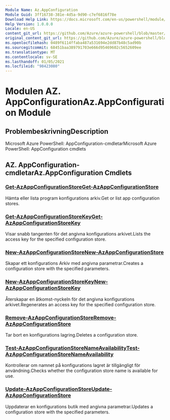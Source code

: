 ```yaml
---
Module Name: Az.AppConfiguration
Module Guid: 3ff16738-381e-4d5a-9d90-c7ef6816f78e
Download Help Link: https://docs.microsoft.com/en-us/powershell/module/az.appconfiguration
Help Version: 1.0.0.0
Locale: en-US
content_git_url: https://github.com/Azure/azure-powershell/blob/master/src/AppConfiguration/help/Az.AppConfiguration.md
original_content_git_url: https://github.com/Azure/azure-powershell/blob/master/src/AppConfiguration/help/Az.AppConfiguration.md
ms.openlocfilehash: 0489f6114ffaba487a531694e2dd87b48c5ad90b
ms.sourcegitcommit: 68451baa389791703e666d95469602c5652609ee
ms.translationtype: MT
ms.contentlocale: sv-SE
ms.lasthandoff: 01/05/2021
ms.locfileid: "98423080"
---
```

# <span data-ttu-id="86531-101">Modulen AZ. AppConfiguration</span><span class="sxs-lookup"><span data-stu-id="86531-101">Az.AppConfiguration Module</span></span>
## <span data-ttu-id="86531-102">Problembeskrivning</span><span class="sxs-lookup"><span data-stu-id="86531-102">Description</span></span>
<span data-ttu-id="86531-103">Microsoft Azure PowerShell: AppConfiguration-cmdletar</span><span class="sxs-lookup"><span data-stu-id="86531-103">Microsoft Azure PowerShell: AppConfiguration cmdlets</span></span>

## <span data-ttu-id="86531-104">AZ. AppConfiguration-cmdletar</span><span class="sxs-lookup"><span data-stu-id="86531-104">Az.AppConfiguration Cmdlets</span></span>
### [<span data-ttu-id="86531-105">Get-AzAppConfigurationStore</span><span class="sxs-lookup"><span data-stu-id="86531-105">Get-AzAppConfigurationStore</span></span>](Get-AzAppConfigurationStore.md)
<span data-ttu-id="86531-106">Hämta eller lista program konfigurations arkiv.</span><span class="sxs-lookup"><span data-stu-id="86531-106">Get or list app configuration stores.</span></span>

### [<span data-ttu-id="86531-107">Get-AzAppConfigurationStoreKey</span><span class="sxs-lookup"><span data-stu-id="86531-107">Get-AzAppConfigurationStoreKey</span></span>](Get-AzAppConfigurationStoreKey.md)
<span data-ttu-id="86531-108">Visar snabb tangenten för det angivna konfigurations arkivet.</span><span class="sxs-lookup"><span data-stu-id="86531-108">Lists the access key for the specified configuration store.</span></span>

### [<span data-ttu-id="86531-109">New-AzAppConfigurationStore</span><span class="sxs-lookup"><span data-stu-id="86531-109">New-AzAppConfigurationStore</span></span>](New-AzAppConfigurationStore.md)
<span data-ttu-id="86531-110">Skapar ett konfigurations Arkiv med angivna parametrar.</span><span class="sxs-lookup"><span data-stu-id="86531-110">Creates a configuration store with the specified parameters.</span></span>

### [<span data-ttu-id="86531-111">New-AzAppConfigurationStoreKey</span><span class="sxs-lookup"><span data-stu-id="86531-111">New-AzAppConfigurationStoreKey</span></span>](New-AzAppConfigurationStoreKey.md)
<span data-ttu-id="86531-112">Återskapar en åtkomst-nyckeln för det angivna konfigurations arkivet.</span><span class="sxs-lookup"><span data-stu-id="86531-112">Regenerates an access key for the specified configuration store.</span></span>

### [<span data-ttu-id="86531-113">Remove-AzAppConfigurationStore</span><span class="sxs-lookup"><span data-stu-id="86531-113">Remove-AzAppConfigurationStore</span></span>](Remove-AzAppConfigurationStore.md)
<span data-ttu-id="86531-114">Tar bort en konfigurations lagring.</span><span class="sxs-lookup"><span data-stu-id="86531-114">Deletes a configuration store.</span></span>

### [<span data-ttu-id="86531-115">Test-AzAppConfigurationStoreNameAvailability</span><span class="sxs-lookup"><span data-stu-id="86531-115">Test-AzAppConfigurationStoreNameAvailability</span></span>](Test-AzAppConfigurationStoreNameAvailability.md)
<span data-ttu-id="86531-116">Kontrollerar om namnet på konfigurations lagret är tillgängligt för användning.</span><span class="sxs-lookup"><span data-stu-id="86531-116">Checks whether the configuration store name is available for use.</span></span>

### [<span data-ttu-id="86531-117">Update-AzAppConfigurationStore</span><span class="sxs-lookup"><span data-stu-id="86531-117">Update-AzAppConfigurationStore</span></span>](Update-AzAppConfigurationStore.md)
<span data-ttu-id="86531-118">Uppdaterar en konfigurations butik med angivna parametrar.</span><span class="sxs-lookup"><span data-stu-id="86531-118">Updates a configuration store with the specified parameters.</span></span>


